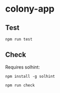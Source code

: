 # colony-app

## Test
```
npm run test
```

## Check

Requires solhint:
```
npm install -g solhint
```

```
npm run check
```
